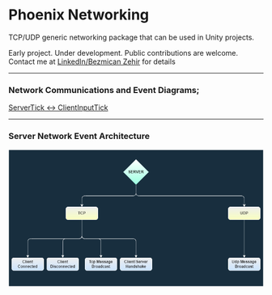 # Phoenix Networking

TCP/UDP generic networking package that can be used in Unity projects.

Early project. Under development. Public contributions are welcome. Contact me at [LinkedIn/Bezmican Zehir](https://www.linkedin.com/in/bezmicanzehir/) for details

---

### Network Communications and Event Diagrams;
[ServerTick <-> ClientInputTick](https://github.com/kirisakiken/phoenix-networking/blob/master/.docs/PhoenixNetworking/UDP/UDP_ClientInputTick_ServerTick_Diagram.png) 

---

### Server Network Event Architecture

<img src="https://github.com/kirisakiken/phoenix-networking/blob/master/.docs/PhoenixNetworking/Server/Server_Network_Event_Architecture.png" alt="alt text" title="Server Network Event Architecture" />
